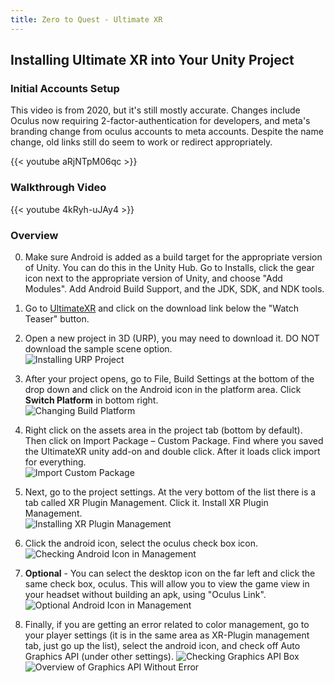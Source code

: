 ```yaml
---
title: Zero to Quest - Ultimate XR
---
```


 ## Installing Ultimate XR into Your Unity Project

### Initial Accounts Setup
This video is from 2020, but it's still mostly accurate. Changes include Oculus now requiring 2-factor-authentication for developers, and meta's branding change from oculus accounts to meta accounts. Despite the name change, old links still do seem to work or redirect appropriately.

{{< youtube aRjNTpM06qc >}}

### Walkthrough Video

{{< youtube 4kRyh-uJAy4 >}}

### Overview

 0. Make sure Android is added as a build target for the appropriate version of Unity. You can do this in the Unity Hub. Go to Installs, click the gear icon next to the appropriate version of Unity, and choose "Add Modules". Add Android Build Support, and the JDK, SDK, and NDK tools.

 1. Go to [UltimateXR](https://www.ultimatexr.io/) and click on the download link below the "Watch Teaser" button.  

 2. Open a new project in 3D (URP), you may need to download it. DO NOT download the sample scene option.  
 ![Installing URP Project](/images/unity/virtual-reality/installing-urp-project.png)

 3. After your project opens, go to File, Build Settings at the bottom of the drop down and click on the Android icon in the platform area. Click **Switch Platform** in bottom right.  
 ![Changing Build Platform](/images/unity/virtual-reality/change-build-settings-to-android.png)

 4. Right click on the assets area in the project tab (bottom by default). Then click on Import Package – Custom Package. Find where you saved the UltimateXR unity add-on and double click. After it loads click import for everything.  
 ![Import Custom Package](/images/unity/virtual-reality/import-custom-package.png)

 5. Next, go to the project settings. At the very bottom of the list there is a tab called XR Plugin Management. Click it. Install XR Plugin Management.  
 ![Installing XR Plugin Management](/images/unity/virtual-reality/installing-xr-plugin-management.png)

 6. Click the android icon, select the oculus check box icon.  
 ![Checking Android Icon in Management](/images/unity/virtual-reality/oculus-checkbox-manage.png)

 7. **Optional** - You can select the desktop icon on the far left and click the same check box, oculus. This will allow you to view the game view in your headset without building an apk, using "Oculus Link".  
 ![Optional Android Icon in Management](/images/unity/virtual-reality/optional-oculus-checkbox-manage.png)

 8.	Finally, if you are getting an error related to color management, go to your player settings (it is in the same area as XR-Plugin management tab, just go up the list), select the android icon, and check off Auto Graphics API (under other settings).
 ![Checking Graphics API Box](/images/unity/virtual-reality/checking-auto-graphics-api.png)
![Overview of Graphics API Without Error](/images/unity/virtual-reality/auto-graphics-api-overview.png)

